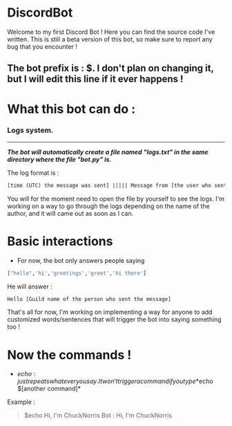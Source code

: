 # DiscordBot

Welcome to my first Discord Bot ! Here you can find the source code I've written. This is still a beta version of this bot, so make sure to report any bug that you encounter !

## **The bot prefix is : $. I don't plan on changing it, but I will edit this line if it ever happens !**

# What this bot can do :

### Logs system.
***********************************************************************************
***The bot will automatically create a file named "logs.txt" in the same directory where the file "bot.py" is.***

The log format is : 

```txt
[time (UTC) the message was sent] ||||| Message from [the user who sent the message : [the content of the message]
```

You will for the moment need to open the file by yourself to see the logs. I'm working on a
way to go through the logs depending on the name of the author, and it will came out as soon as I can.

# Basic interactions

- For now, the bot only answers people saying 
```py
["hello",'hi','greetings','greet','hi there']
```

He will answer : 

```txt
Hello [Guild name of the person who sent the message]
```

That's all for now, I'm working on implementing a way for anyone to add customized words/sentences that will trigger the bot into saying something too !

# Now the commands !

- $echo : just repeats whatever you say. It won't trigger a command if you type *$echo $[another command]*

Example : 

> $echo Hi, I'm ChuckNorris
> Bot : Hi, I'm ChuckNorris

